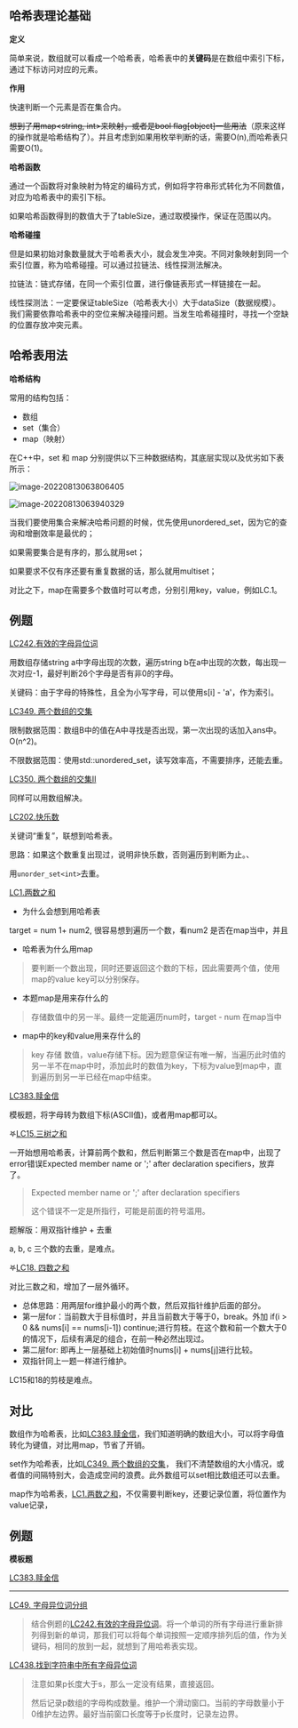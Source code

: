 ## 哈希表理论基础

**定义**

简单来说，数组就可以看成一个哈希表，哈希表中的**关键码**是在数组中索引下标，通过下标访问对应的元素。

**作用**

快速判断一个元素是否在集合内。

~~想到了用map<string, int>来映射，或者是bool flag[object]一些用法~~（原来这样的操作就是哈希结构了）。并且考虑到如果用枚举判断的话，需要O(n),而哈希表只需要O(1)。

**哈希函数**

通过一个函数将对象映射为特定的编码方式，例如将字符串形式转化为不同数值，对应为哈希表中的索引下标。

如果哈希函数得到的数值大于了tableSize，通过取模操作，保证在范围以内。

**哈希碰撞**

但是如果初始对象数量就大于哈希表大小，就会发生冲突。不同对象映射到同一个索引位置，称为哈希碰撞。可以通过拉链法、线性探测法解决。

拉链法：链式存储，在同一个索引位置，进行像链表形式一样链接在一起。

线性探测法：一定要保证tableSize（哈希表大小）大于dataSize（数据规模）。 我们需要依靠哈希表中的空位来解决碰撞问题。当发生哈希碰撞时，寻找一个空缺的位置存放冲突元素。

## 哈希表用法

**哈希结构**

常用的结构包括：

- 数组
- set（集合）
- map（映射）

在C++中，set 和 map 分别提供以下三种数据结构，其底层实现以及优劣如下表所示：

![image-20220813063806405](http://pic.shixiaocaia.fun/202208130638920.png)

![image-20220813063940329](http://pic.shixiaocaia.fun/202208130639362.png)

当我们要使用集合来解决哈希问题的时候，优先使用unordered_set，因为它的查询和增删效率是最优的；

如果需要集合是有序的，那么就用set；

如果要求不仅有序还要有重复数据的话，那么就用multiset；

对比之下，map在需要多个数值时可以考虑，分别引用key，value，例如LC.1。

## 例题

[LC242.有效的字母异位词](https://leetcode.cn/problems/valid-anagram/)

用数组存储string a中字母出现的次数，遍历string b在a中出现的次数，每出现一次对应-1，最好判断26个字母是否有非0的字母。

关键码：由于字母的特殊性，且全为小写字母，可以使用s[i] - 'a'，作为索引。

[LC349. 两个数组的交集](https://leetcode.cn/problems/intersection-of-two-arrays/)

限制数据范围：数组B中的值在A中寻找是否出现，第一次出现的话加入ans中。O(n^2)。

不限数据范围：使用std::unordered_set，读写效率高，不需要排序，还能去重。

[LC350. 两个数组的交集II](https://leetcode.cn/problems/intersection-of-two-arrays-ii/)

同样可以用数组解决。

[LC202.快乐数](https://leetcode.cn/problems/happy-number/)

关键词“重复”，联想到哈希表。

思路：如果这个数重复出现过，说明非快乐数，否则遍历到判断为止。、

用`unorder_set<int>`去重。

[LC1.两数之和](https://leetcode.cn/problems/two-sum/)

- 为什么会想到用哈希表

target = num 1+ num2, 很容易想到遍历一个数，看num2 是否在map当中，并且

- 哈希表为什么用map

> 要判断一个数出现，同时还要返回这个数的下标，因此需要两个值，使用map的value key可以分别保存。

- 本题map是用来存什么的

> 存储数值中的另一半。最终一定能遍历num时，target - num 在map当中

- map中的key和value用来存什么的

> key 存储 数值，value存储下标。因为题意保证有唯一解，当遍历此时值的另一半不在map中时，添加此时的数值为key，下标为value到map中，直到遍历到另一半已经在map中结束。

[LC383.赎金信](https://leetcode.cn/problems/ransom-note/)

模板题，将字母转为数组下标(ASCII值)，或者用map都可以。

𖤐[LC15.三树之和](https://leetcode.cn/problems/3sum/)

一开始想用哈希表，计算前两个数和，然后判断第三个数是否在map中，出现了error错误Expected member name or ';' after declaration specifiers，放弃了。

> Expected member name or ';' after declaration specifiers
>
> 这个错误不一定是所指行，可能是前面的符号滥用。

题解版：用双指针维护 + 去重

a, b, c 三个数的去重，是难点。

𖤐[LC18. 四数之和](https://leetcode.cn/problems/4sum/)

对比三数之和，增加了一层外循环。

- 总体思路：用两层for维护最小的两个数，然后双指针维护后面的部分。
- 第一层for：当前数大于目标值时，并且当前数大于等于0，break。外加 if(i > 0 && nums[i] == nums[i-1]) continue;进行剪枝。在这个数和前一个数大于0的情况下，后续有满足的组合，在前一种必然出现过。
- 第二层for: 即再上一层基础上初始值时nums[i] + nums[j]进行比较。
- 双指针同上一题一样进行维护。

LC15和18的剪枝是难点。

## 对比

数组作为哈希表，比如[LC383.赎金信](https://leetcode.cn/problems/ransom-note/)，我们知道明确的数组大小，可以将字母值转化为键值，对比用map，节省了开销。

set作为哈希表，比如[LC349. 两个数组的交集](https://leetcode.cn/problems/intersection-of-two-arrays/)， 我们不清楚数组的大小情况，或者值的间隔特别大，会造成空间的浪费。此外数组可以set相比数组还可以去重。

map作为哈希表，[LC1.两数之和](https://leetcode.cn/problems/two-sum/)，不仅需要判断key，还要记录位置，将位置作为value记录，

## 例题

**模板题**

[LC383.赎金信](https://leetcode.cn/problems/ransom-note/)

---

[LC49. 字母异位词分组](https://leetcode.cn/problems/group-anagrams/)

> 结合例题的[LC242.有效的字母异位词](https://leetcode.cn/problems/valid-anagram/)。将一个单词的所有字母进行重新排列得到新的单词，那我们可以将每个单词按照一定顺序排列后的值，作为关键码，相同的放到一起，就想到了用哈希表实现。

[LC438.找到字符串中所有字母异位词](https://leetcode.cn/problems/find-all-anagrams-in-a-string)

> 注意如果p长度大于s，那么一定没有结果，直接返回。
>
> 然后记录p数组的字母构成数量。维护一个滑动窗口。当前的字母数量小于0维护左边界。最好当前窗口长度等于p长度时，记录左边界。
